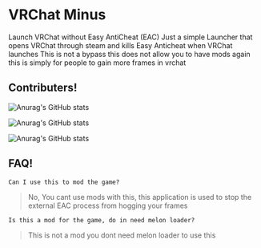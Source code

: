 # VRChat Minus
Launch VRChat without Easy AntiCheat (EAC)
Just a simple Launcher that opens VRChat through steam and kills Easy Anticheat when VRChat launches This is not a bypass this does not allow you to have mods again this is simply for people to gain more frames in vrchat

## Contributers!

![Anurag's GitHub stats](https://github-readme-stats.vercel.app/api?username=koyoinu&show_icons=true&theme=aura)


![Anurag's GitHub stats](https://github-readme-stats.vercel.app/api?username=AvyThyFloof&show_icons=true&theme=gotham)


![Anurag's GitHub stats](https://github-readme-stats.vercel.app/api?username=LudoDash&show_icons=true&theme=panda)

## FAQ!
```
Can I use this to mod the game?
```
> No, You cant use mods with this, this application is used to stop the external EAC process from hogging your frames

```
Is this a mod for the game, do in need melon loader?
```

> This is not a mod you dont need melon loader to use this
